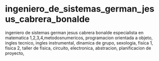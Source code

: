 # ingeniero_de_sistemas_german_jesus_cabrera_bonalde
ingeniero de sistemas german jesus cabrera bonalde especialista en matematica 1,2,3,4,metodosnumericos, programacion orientada a objeto, ingles tecnico, ingles instrumental, dinamica de grupo, sexologia, fisica 1, fisica 2, taller de fisica, circuito, electronica, abstracion, planificacion de proyecto,  

